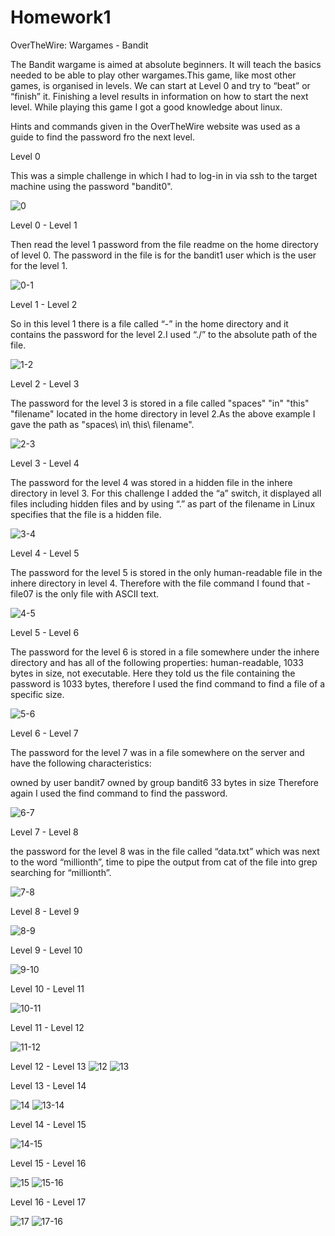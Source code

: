 # Homework1
OverTheWire: Wargames - Bandit

The Bandit wargame is aimed at absolute beginners. It will teach the basics needed to be able to play other wargames.This game, like most other games, is organised in levels. We can start at Level 0 and try to “beat” or “finish” it. Finishing a level results in information on how to start the next level. While playing this game I got a good knowledge about linux.

Hints and commands given in the OverTheWire website was used as a guide to find the password fro the next level.

Level 0

This was a simple challenge in which I had to log-in in via ssh to the target machine using the password "bandit0".

![0](https://cloud.githubusercontent.com/assets/18299123/14381501/83c118f0-fda4-11e5-8056-bc4466cc2672.PNG)

Level 0 - Level 1

Then read the level 1 password from the file readme on the home directory of level 0. The password in the file is for the bandit1 user which is the user for the level 1.

![0-1](https://cloud.githubusercontent.com/assets/18299123/14381502/83c13cae-fda4-11e5-9816-623c5dff325f.PNG)

Level 1 - Level 2

So in this level 1 there is a file called “-” in the home directory and it contains the password for the level 2.I used “./” to the absolute path of the file.

![1-2](https://cloud.githubusercontent.com/assets/18299123/14381503/83c13c68-fda4-11e5-8a57-79050c95a357.PNG)

Level 2 - Level 3

The password for the level 3 is stored in a file called "spaces" "in" "this" "filename" located in the home directory in level 2.As the above example I gave the path as "spaces\ in\ this\ filename".

![2-3](https://cloud.githubusercontent.com/assets/18299123/14381504/83c4a5b0-fda4-11e5-835b-f64556ab96a6.PNG)

Level 3 - Level 4

The password for the level 4 was stored in a hidden file in the inhere directory in level 3. For this challenge I added the “a” switch, it displayed all files including hidden files and by using “.” as part of the filename in Linux specifies that the file is a hidden file.

![3-4](https://cloud.githubusercontent.com/assets/18299123/14381500/83c070c6-fda4-11e5-9cb4-0f7f501a59f5.PNG)

Level 4 - Level 5

The password for the level 5 is stored in the only human-readable file in the inhere directory in level 4. Therefore with the file command I found that -file07 is the only file with ASCII text.

![4-5](https://cloud.githubusercontent.com/assets/18299123/14381505/83ccb5e8-fda4-11e5-8c3b-5fec4706ab49.PNG)

Level 5 - Level 6

The password for the level 6 is stored in a file somewhere under the inhere directory and has all of the following properties: human-readable, 1033 bytes in size, not executable. Here they told us the file containing the password is 1033 bytes, therefore I used the find command to find a file of a specific size.

![5-6](https://cloud.githubusercontent.com/assets/18299123/14381509/83e9b67a-fda4-11e5-84bb-f80647d0c123.PNG)

Level 6 - Level 7

The password for the level 7 was in a file somewhere on the server and have the following characteristics:

owned by user bandit7
owned by group bandit6
33 bytes in size
Therefore again I used the find command to find the password.

![6-7](https://cloud.githubusercontent.com/assets/18299123/14381508/83e938c6-fda4-11e5-99aa-186bcf5462b9.PNG)

Level 7 - Level 8

the password for the level 8 was in the file called “data.txt” which was next to the word “millionth”, time to pipe the output from cat of the file into grep searching for “millionth”.

![7-8](https://cloud.githubusercontent.com/assets/18299123/14381506/83e800f0-fda4-11e5-96b2-63def317e331.PNG)

Level 8 - Level 9

![8-9](https://cloud.githubusercontent.com/assets/18299123/14381507/83e93286-fda4-11e5-9f31-a6f92376a7e2.PNG)

Level 9 - Level 10

![9-10](https://cloud.githubusercontent.com/assets/18299123/14381510/83ece8a4-fda4-11e5-87a0-d104e76d09a1.PNG)

Level 10 - Level 11

![10-11](https://cloud.githubusercontent.com/assets/18299123/14381514/841a5fbe-fda4-11e5-92f7-90e0c4370a61.PNG)

Level 11 - Level 12

![11-12](https://cloud.githubusercontent.com/assets/18299123/14381516/841c2a1a-fda4-11e5-983e-a53ae2c23ce5.PNG)

Level 12 - Level 13
![12](https://cloud.githubusercontent.com/assets/18299123/14381512/8419e99e-fda4-11e5-9cb8-ae192d7ed1e6.PNG)
![13](https://cloud.githubusercontent.com/assets/18299123/14381515/841a9092-fda4-11e5-9cdc-4a80bbe68c80.PNG)

Level 13 - Level 14

![14](https://cloud.githubusercontent.com/assets/18299123/14381517/842d8562-fda4-11e5-98a2-955a5c27614d.PNG)
![13-14](https://cloud.githubusercontent.com/assets/18299123/14381513/8419c554-fda4-11e5-849e-32ff7beb5c9c.PNG)

Level 14 - Level 15

![14-15](https://cloud.githubusercontent.com/assets/18299123/14381521/84421cca-fda4-11e5-9c28-883ca42a7f0a.PNG)

Level 15 - Level 16

![15](https://cloud.githubusercontent.com/assets/18299123/14381520/84421982-fda4-11e5-8f3a-cf3f16070828.PNG)
![15-16](https://cloud.githubusercontent.com/assets/18299123/14381518/84408ab8-fda4-11e5-8c5f-8ac6d8f25591.PNG)

Level 16 - Level 17

![17](https://cloud.githubusercontent.com/assets/18299123/14381522/8444df8c-fda4-11e5-8938-90d18d047528.PNG)
![17-16](https://cloud.githubusercontent.com/assets/18299123/14381523/845f79c8-fda4-11e5-96be-1a7dfd154ecc.PNG)
